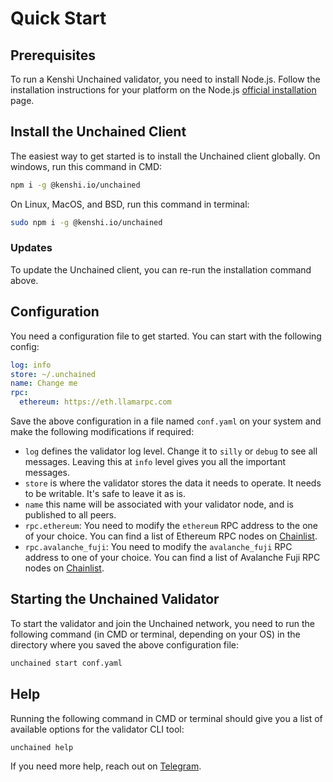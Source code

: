 # Quick Start

## Prerequisites

To run a Kenshi Unchained validator, you need to install Node.js. Follow the
installation instructions for your platform on the Node.js
[official installation](https://nodejs.org/en/download/package-manager) page.

## Install the Unchained Client

The easiest way to get started is to install the Unchained client globally.
On windows, run this command in CMD:

```bash
npm i -g @kenshi.io/unchained
```

On Linux, MacOS, and BSD, run this command in terminal:

```bash
sudo npm i -g @kenshi.io/unchained
```

### Updates

To update the Unchained client, you can re-run the installation command above.

## Configuration

You need a configuration file to get started. You can start with the following
config:

```yaml
log: info
store: ~/.unchained
name: Change me
rpc:
  ethereum: https://eth.llamarpc.com
```

Save the above configuration in a file named `conf.yaml` on your system and make
the following modifications if required:

- `log` defines the validator log level. Change it to `silly` or `debug` to see
  all messages. Leaving this at `info` level gives you all the important
  messages.
- `store` is where the validator stores the data it needs to operate. It needs
  to be writable. It's safe to leave it as is.
- `name` this name will be associated with your validator node, and is published to
  all peers.
- `rpc.ethereum`: You need to modify the `ethereum` RPC address to the one of your
  choice. You can find a list of Ethereum RPC nodes on
  [Chainlist](https://chainlist.org/chain/1).
- `rpc.avalanche_fuji`: You need to modify the `avalanche_fuji` RPC address to one
  of your choice. You can find a list of Avalanche Fuji RPC nodes on
  [Chainlist](https://chainlist.org/chain/43113).

## Starting the Unchained Validator

To start the validator and join the Unchained network, you need to run the
following command (in CMD or terminal, depending on your OS) in the directory
where you saved the above configuration file:

```bash
unchained start conf.yaml
```

## Help

Running the following command in CMD or terminal should give you a list of
available options for the validator CLI tool:

```bash
unchained help
```

If you need more help, reach out on [Telegram](https://t.me/kenshi).
